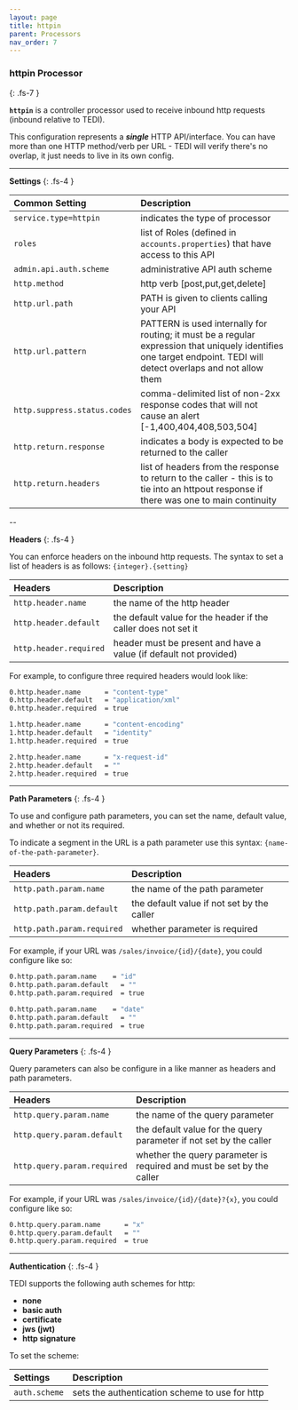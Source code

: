 ```yaml
---
layout: page
title: httpin
parent: Processors
nav_order: 7
---
```


### httpin Processor
{: .fs-7 }

**`httpin`** is a controller processor used to receive inbound http requests (inbound relative to TEDI).

This configuration represents a ***single*** HTTP API/interface. You can have more than one HTTP method/verb per URL - TEDI will verify there's no overlap, it just needs to live in its own config.

---

**Settings**
{: .fs-4 }


| **Common Setting**            | **Description**           |
|:------------------------------|:--------------------------|
| `service.type=httpin`         | indicates the type of processor |
| `roles`                       | list of Roles (defined in `accounts.properties`) that have access to this API |
| `admin.api.auth.scheme`       | administrative API auth scheme|
| `http.method`                 | http verb [post,put,get,delete]|
| `http.url.path`               | PATH is given to clients calling your API |
| `http.url.pattern`            | PATTERN is used internally for routing; it must be a regular expression that uniquely identifies one target endpoint. TEDI will detect overlaps and not allow them |
| `http.suppress.status.codes`  | comma-delimited list of non-2xx response codes that will not cause an alert [-1,400,404,408,503,504]  |
| `http.return.response`        | indicates a body is expected to be returned to the caller |
| `http.return.headers`        | list of headers from the response to return to the caller - this is to tie into an httpout response if there was one to main continuity |

--

**Headers**
{: .fs-4 }

You can enforce headers on the inbound http requests. The syntax to set a list of headers is as follows: `{integer}.{setting}`

| **Headers**                   | **Description**           |
|:------------------------------|:--------------------------|
| `http.header.name`            | the name of the http header |
| `http.header.default`         | the default value for the header if the caller does not set it |
| `http.header.required`        | header must be present and have a value (if default not provided) |


For example, to configure three required headers would look like:

```sh
0.http.header.name      = "content-type"
0.http.header.default   = "application/xml"
0.http.header.required  = true

1.http.header.name      = "content-encoding"
1.http.header.default   = "identity"
1.http.header.required  = true

2.http.header.name      = "x-request-id"
2.http.header.default   = ""
2.http.header.required  = true

```

---

**Path Parameters**
{: .fs-4 }

To use and configure path parameters, you can set the name, default value, and whether or not its required.

To indicate a segment in the URL is a path parameter use this syntax: `{name-of-the-path-parameter}`.


| **Headers**                   | **Description**           |
|:------------------------------|:--------------------------|
| `http.path.param.name`        | the name of the path parameter |
| `http.path.param.default`     | the default value if not set by the caller |
| `http.path.param.required`    | whether parameter is required |


For example, if your URL was `/sales/invoice/{id}/{date}`, you could configure like so:

```sh
0.http.path.param.name    = "id"
0.http.path.param.default   = ""
0.http.path.param.required  = true

0.http.path.param.name    = "date"
0.http.path.param.default   = ""
0.http.path.param.required  = true
```

---

**Query Parameters**
{: .fs-4 }

Query parameters can also be configure in a like manner as headers and path parameters.

| **Headers**                   | **Description**           |
|:------------------------------|:--------------------------|
| `http.query.param.name`        | the name of the query parameter |
| `http.query.param.default`     | the default value for the query parameter if not set by the caller |
| `http.query.param.required`    | whether the query parameter is required and must be set by the caller |


For example, if your URL was `/sales/invoice/{id}/{date}?{x}`, you could configure like so:

```sh
0.http.query.param.name      = "x"
0.http.query.param.default   = ""
0.http.query.param.required  = true
```

---

**Authentication**
{: .fs-4 }

TEDI supports the following auth schemes for http:
* **none**
* **basic auth**
* **certificate**
* **jws (jwt)**
* **http signature**

To set the scheme:

| **Settings**                   | **Description**           |
|:------------------------------|:--------------------------|
| `auth.scheme`                 | sets the authentication scheme to use for http |

